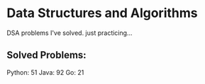 # Data Structures and Algorithms
DSA problems I've solved. just practicing...

## Solved Problems:
Python: 51
Java: 92
Go: 21

